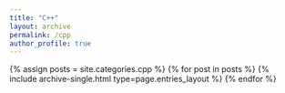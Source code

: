 ```yaml
---
title: "C++"
layout: archive
permalink: /cpp
author_profile: true
---
```



{% assign posts = site.categories.cpp %}
{% for post in posts %} {% include archive-single.html type=page.entries_layout %} {% endfor %}
